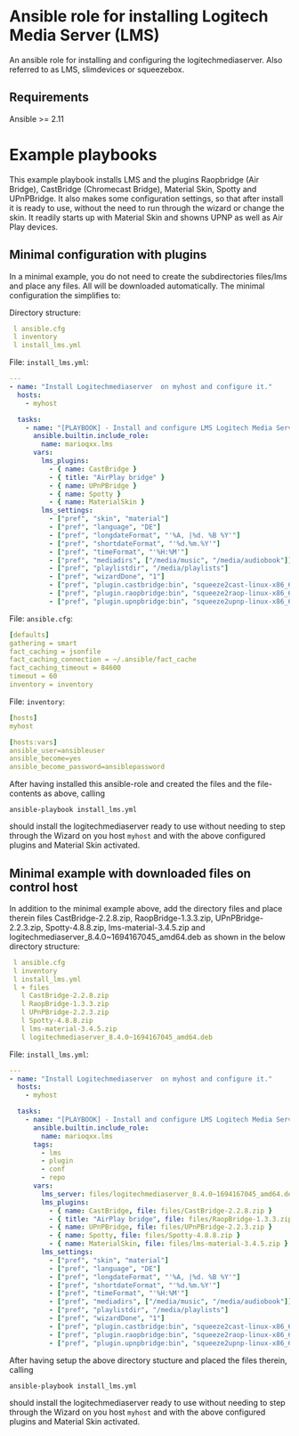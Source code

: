 # Ansible role for installing Logitech Media Server (LMS) 
An ansible role for installing and configuring the logitechmediaserver. Also referred to as LMS, slimdevices or squeezebox.

## Requirements
Ansible >= 2.11

# Example playbooks
This example playbook installs LMS and the plugins Raopbridge (Air Bridge), CastBridge (Chromecast Bridge), Material Skin, Spotty and UPnPBridge. It also makes some configuration settings, so that after install it is ready to use, without the need to run through the wizard or change the skin. It readily starts up with Material Skin and showns UPNP as well as Air Play devices.

## Minimal configuration with plugins
In a minimal example, you do not need to create the subdirectories files/lms and place any files. All will be downloaded automatically. The minimal configuration the simplifies to:

Directory structure:
```yaml
 l ansible.cfg
 l inventory
 l install_lms.yml
```
File: `install_lms.yml`:
```yaml
---
- name: "Install Logitechmediaserver  on myhost and configure it."
  hosts:
    - myhost

  tasks:
    - name: "[PLAYBOOK] - Install and configure LMS Logitech Media Server."
      ansible.builtin.include_role:
        name: marioqxx.lms
      vars:
        lms_plugins:
          - { name: CastBridge }
          - { title: "AirPlay bridge" }
          - { name: UPnPBridge }
          - { name: Spotty }
          - { name: MaterialSkin }
        lms_settings:
          - ["pref", "skin", "material"]
          - ["pref", "language", "DE"]
          - ["pref", "longdateFormat", "'%A, |%d. %B %Y'"]
          - ["pref", "shortdateFormat", "'%d.%m.%Y'"]
          - ["pref", "timeFormat", "'%H:%M'"]
          - ["pref", "mediadirs", ["/media/music", "/media/audiobook"]]
          - ["pref", "playlistdir", "/media/playlists"]
          - ["pref", "wizardDone", "1"]
          - ["pref", "plugin.castbridge:bin", "squeeze2cast-linux-x86_64-static"]
          - ["pref", "plugin.raopbridge:bin", "squeeze2raop-linux-x86_64-static"]
          - ["pref", "plugin.upnpbridge:bin", "squeeze2upnp-linux-x86_64-static"]
```
File: `ansible.cfg`:
```yaml
[defaults]
gathering = smart
fact_caching = jsonfile
fact_caching_connection = ~/.ansible/fact_cache
fact_caching_timeout = 84600
timeout = 60
inventory = inventory
```
File: `inventory`:
```yaml
[hosts]
myhost

[hosts:vars]
ansible_user=ansibleuser
ansible_become=yes
ansible_become_password=ansiblepassword
```
After having installed this ansible-role and created the files and the file-contents as above, calling

`ansible-playbook install_lms.yml`

should install the logitechmediaserver ready to use without needing to step through the Wizard on you host `myhost` and with the above configured plugins and Material Skin activated.

## Minimal example with downloaded files on control host

In addition to the minimal example above, add the directory files and place therein files CastBridge-2.2.8.zip, RaopBridge-1.3.3.zip, UPnPBridge-2.2.3.zip, Spotty-4.8.8.zip, lms-material-3.4.5.zip and logitechmediaserver_8.4.0~1694167045_amd64.deb as shown in the below directory structure:
```yaml
 l ansible.cfg
 l inventory
 l install_lms.yml
 l + files
   l CastBridge-2.2.8.zip
   l RaopBridge-1.3.3.zip
   l UPnPBridge-2.2.3.zip
   l Spotty-4.8.8.zip
   l lms-material-3.4.5.zip
   l logitechmediaserver_8.4.0~1694167045_amd64.deb
```
File: `install_lms.yml`:
```yaml
---
- name: "Install Logitechmediaserver  on myhost and configure it."
  hosts:
    - myhost

  tasks:
    - name: "[PLAYBOOK] - Install and configure LMS Logitech Media Server."
      ansible.builtin.include_role:
        name: marioqxx.lms
      tags:
        - lms
        - plugin
        - conf
        - repo
      vars:
        lms_server: files/logitechmediaserver_8.4.0~1694167045_amd64.deb
        lms_plugins:
          - { name: CastBridge, file: files/CastBridge-2.2.8.zip }
          - { title: "AirPlay bridge", file: files/RaopBridge-1.3.3.zip }
          - { name: UPnPBridge, file: files/UPnPBridge-2.2.3.zip }
          - { name: Spotty, file: files/Spotty-4.8.8.zip }
          - { name: MaterialSkin, file: files/lms-material-3.4.5.zip }
        lms_settings:
          - ["pref", "skin", "material"]
          - ["pref", "language", "DE"]
          - ["pref", "longdateFormat", "'%A, |%d. %B %Y'"]
          - ["pref", "shortdateFormat", "'%d.%m.%Y'"]
          - ["pref", "timeFormat", "'%H:%M'"]
          - ["pref", "mediadirs", ["/media/music", "/media/audiobook"]]
          - ["pref", "playlistdir", "/media/playlists"]
          - ["pref", "wizardDone", "1"]
          - ["pref", "plugin.castbridge:bin", "squeeze2cast-linux-x86_64-static"]
          - ["pref", "plugin.raopbridge:bin", "squeeze2raop-linux-x86_64-static"]
          - ["pref", "plugin.upnpbridge:bin", "squeeze2upnp-linux-x86_64-static"]
```
After having setup the above directory stucture and placed the files therein, calling

`ansible-playbook install_lms.yml`

should install the logitechmediaserver ready to use without needing to step through the Wizard on you host `myhost` and with the above configured plugins and Material Skin activated.

